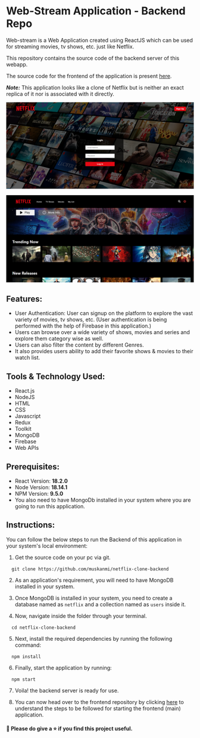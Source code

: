 # Web-Stream Application - Backend Repo 

Web-stream is a Web Application created using ReactJS which can be used for streaming movies, tv shows, etc. just like Netflix.

This repository contains the source code of the backend server of this webapp.

The source code for the frontend of the application is present [here](https://github.com/muskanmi/netflix-clone-frontend).

***Note:*** This application looks like a clone of Netflix but is neither an exact replica of it nor is associated with it directly.


![Web-Stream-App-Preview-1](./preview-1.png)

![Web-Stream-App-Preview-2](./preview-2.png)

## Features:

- User Authentication: User can signup on the platform to explore the vast variety of movies, tv shows, etc. (User authentication is being performed with the help of Firebase in this application.)
- Users can browse over a wide variety of shows, movies and series and explore them category wise as well.
- Users can also filter the content by different Genres.
- It also provides users ability to add their favorite shows & movies to their watch list.

## Tools & Technology Used:

- React.js
- NodeJS
- HTML
- CSS
- Javascript
- Redux
- Toolkit
- MongoDB
- Firebase
- Web APIs

## Prerequisites:

* React Version: **18.2.0**
* Node Version: **18.14.1**
* NPM Version: **9.5.0**
* You also need to have MongoDb installed in your system where you are going to run this application.


## Instructions:

You can follow the below steps to run the Backend of this application in your system's local environment:

1. Get the source code on your pc via git.

```shell
  git clone https://github.com/muskanmi/netflix-clone-backend
```

2. As an application's requirement, you will need to have MongoDB installed in your system.

3. Once MongoDB is installed in your system, you need to create a database named as `netflix` and a collection named as `users` inside it.

4.  Now, navigate inside the folder through your terminal.

```shell
  cd netflix-clone-backend
```

5. Next, install the required dependencies by running the following command:

```shell
  npm install
```

6. Finally, start the application by running:

```shell
  npm start
```

7. Voila! the backend server is ready for use.

8. You can now head over to the frontend repository by clicking [here](https://github.com/muskanmi/netflix-clone-frontend) to understand the steps to be followed for starting the frontend (main) application.

#### :small_blue_diamond: Please do give a ⭐️ if you find this project useful.

